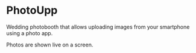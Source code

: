 # PhotoUpp

Wedding photobooth that allows uploading images from your smartphone using a photo app.

Photos are shown live on a screen.

